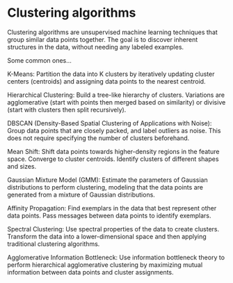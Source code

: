 # Clustering algorithms

Clustering algorithms are unsupervised machine learning techniques that group similar data points together. The goal is to discover inherent structures in the data, without needing any labeled examples.

Some common ones…

K-Means: Partition the data into K clusters by iteratively updating cluster centers (centroids) and assigning data points to the nearest centroid. 

Hierarchical Clustering: Build a tree-like hierarchy of clusters. Variations are agglomerative (start with points then merged based on similarity) or divisive (start with clusters then split recursively).

DBSCAN (Density-Based Spatial Clustering of Applications with Noise): Group data points that are closely packed, and label outliers as noise. This does not require specifying the number of clusters beforehand.

Mean Shift: Shift data points towards higher-density regions in the feature space. Converge to cluster centroids. Identify clusters of different shapes and sizes.

Gaussian Mixture Model (GMM): Estimate the parameters of Gaussian distributions to perform clustering, modeling that the data points are generated from a mixture of Gaussian distributions. 

Affinity Propagation: Find exemplars in the data that best represent other data points. Pass messages between data points to identify exemplars.

Spectral Clustering: Use spectral properties of the data to create clusters. Transform the data into a lower-dimensional space and then applying traditional clustering algorithms.

Agglomerative Information Bottleneck: Use information bottleneck theory to perform hierarchical agglomerative clustering by maximizing mutual information between data points and cluster assignments.
